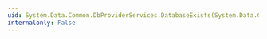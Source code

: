 ```yaml
---
uid: System.Data.Common.DbProviderServices.DatabaseExists(System.Data.Common.DbConnection,System.Nullable{System.Int32},System.Data.Metadata.Edm.StoreItemCollection)
internalonly: False
---
```

